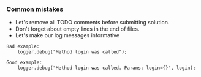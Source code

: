### Common mistakes

 * Let's remove all TODO comments before submitting solution.
 * Don't forget about empty lines in the end of files.
 * Let's make our log messages informative

``` 
Bad example: 
    logger.debug("Method login was called");
```
``` 
Good example: 
    logger.debug("Method login was called. Params: login={}", login);
```
